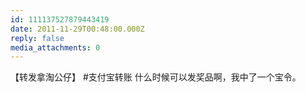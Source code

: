 ```yaml
---
id: 111137527879443419
date: 2011-11-29T00:48:00.000Z
reply: false
media_attachments: 0
---
```


【转发拿淘公仔】 #支付宝转账 什么时候可以发奖品啊，我中了一个宝令。 ​​​​

